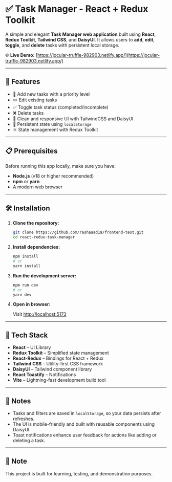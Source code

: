 

# ✅ Task Manager - React + Redux Toolkit

A simple and elegant **Task Manager web application** built using **React**, **Redux Toolkit**, **Tailwind CSS**, and **DaisyUI**. It allows users to **add**, **edit**, **toggle**, and **delete** tasks with persistent local storage.

🌐 **Live Demo:** [https://jocular-truffle-982903.netlify.app/](https://jocular-truffle-982903.netlify.app/)

---

## 🚀 Features

* 📌 Add new tasks with a priority level
* ✏️ Edit existing tasks
* ✅ Toggle task status (completed/incomplete)
* ❌ Delete tasks
* 🌙 Clean and responsive UI with TailwindCSS and DaisyUI
* 💾 Persistent state using `localStorage`
* ⚛️ State management with Redux Toolkit

---

## 📋 Prerequisites

Before running this app locally, make sure you have:

* **Node.js** (v18 or higher recommended)
* **npm** or **yarn**
* A modern web browser

---

## 🛠 Installation

1. **Clone the repository:**

   ```bash
   git clone https://github.com/rashaaad19/frontend-test.git
   cd react-redux-task-manager
   ```

2. **Install dependencies:**

   ```bash
   npm install
   # or
   yarn install
   ```

3. **Run the development server:**

   ```bash
   npm run dev
   # or
   yarn dev
   ```

4. **Open in browser:**

   Visit [http://localhost:5173](http://localhost:5173)

---


## 🧠 Tech Stack

* **React** – UI Library
* **Redux Toolkit** – Simplified state management
* **React-Redux** – Bindings for React + Redux
* **Tailwind CSS** – Utility-first CSS framework
* **DaisyUI** – Tailwind component library
* **React Toastify** – Notifications
* **Vite** – Lightning-fast development build tool

---

## 📌 Notes

* Tasks and filters are saved in `localStorage`, so your data persists after refreshes.
* The UI is mobile-friendly and built with reusable components using DaisyUI.
* Toast notifications enhance user feedback for actions like adding or deleting a task.

---

## 🤝 Note

This project is built for learning, testing, and demonstration purposes.

